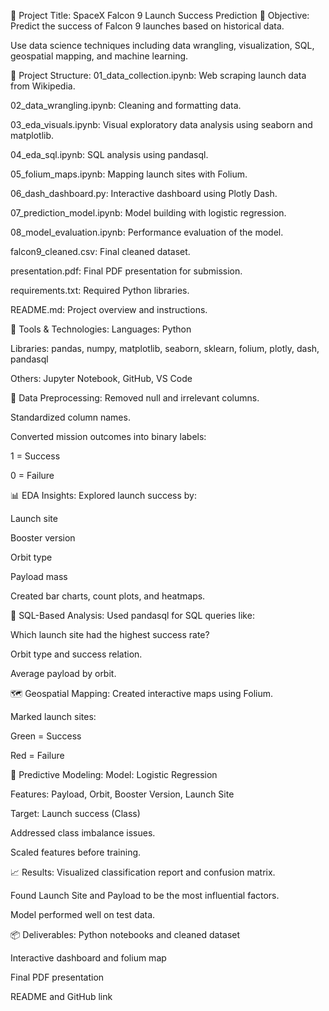 🚀 Project Title: SpaceX Falcon 9 Launch Success Prediction
📌 Objective:
Predict the success of Falcon 9 launches based on historical data.

Use data science techniques including data wrangling, visualization, SQL, geospatial mapping, and machine learning.

📁 Project Structure:
01_data_collection.ipynb: Web scraping launch data from Wikipedia.

02_data_wrangling.ipynb: Cleaning and formatting data.

03_eda_visuals.ipynb: Visual exploratory data analysis using seaborn and matplotlib.

04_eda_sql.ipynb: SQL analysis using pandasql.

05_folium_maps.ipynb: Mapping launch sites with Folium.

06_dash_dashboard.py: Interactive dashboard using Plotly Dash.

07_prediction_model.ipynb: Model building with logistic regression.

08_model_evaluation.ipynb: Performance evaluation of the model.

falcon9_cleaned.csv: Final cleaned dataset.

presentation.pdf: Final PDF presentation for submission.

requirements.txt: Required Python libraries.

README.md: Project overview and instructions.

🧪 Tools & Technologies:
Languages: Python

Libraries: pandas, numpy, matplotlib, seaborn, sklearn, folium, plotly, dash, pandasql

Others: Jupyter Notebook, GitHub, VS Code

🧼 Data Preprocessing:
Removed null and irrelevant columns.

Standardized column names.

Converted mission outcomes into binary labels:

1 = Success

0 = Failure

📊 EDA Insights:
Explored launch success by:

Launch site

Booster version

Orbit type

Payload mass

Created bar charts, count plots, and heatmaps.

🧾 SQL-Based Analysis:
Used pandasql for SQL queries like:

Which launch site had the highest success rate?

Orbit type and success relation.

Average payload by orbit.

🗺 Geospatial Mapping:
Created interactive maps using Folium.

Marked launch sites:

Green = Success

Red = Failure

🤖 Predictive Modeling:
Model: Logistic Regression

Features: Payload, Orbit, Booster Version, Launch Site

Target: Launch success (Class)

Addressed class imbalance issues.

Scaled features before training.

📈 Results:
Visualized classification report and confusion matrix.

Found Launch Site and Payload to be the most influential factors.

Model performed well on test data.

📦 Deliverables:
Python notebooks and cleaned dataset

Interactive dashboard and folium map

Final PDF presentation

README and GitHub link

